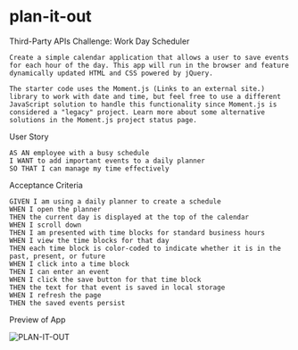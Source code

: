 # plan-it-out

Third-Party APIs Challenge: Work Day Scheduler
```
Create a simple calendar application that allows a user to save events for each hour of the day. This app will run in the browser and feature dynamically updated HTML and CSS powered by jQuery.

The starter code uses the Moment.js (Links to an external site.) library to work with date and time, but feel free to use a different JavaScript solution to handle this functionality since Moment.js is considered a "legacy" project. Learn more about some alternative solutions in the Moment.js project status page.
```
User Story
```
AS AN employee with a busy schedule
I WANT to add important events to a daily planner
SO THAT I can manage my time effectively
```
Acceptance Criteria
```
GIVEN I am using a daily planner to create a schedule
WHEN I open the planner
THEN the current day is displayed at the top of the calendar
WHEN I scroll down
THEN I am presented with time blocks for standard business hours
WHEN I view the time blocks for that day
THEN each time block is color-coded to indicate whether it is in the past, present, or future
WHEN I click into a time block
THEN I can enter an event
WHEN I click the save button for that time block
THEN the text for that event is saved in local storage
WHEN I refresh the page
THEN the saved events persist
```
Preview of App

![PLAN-IT-OUT](https://user-images.githubusercontent.com/107087837/179884393-2c68eea1-d383-4738-b85a-e3e9f1cbdeac.png)

